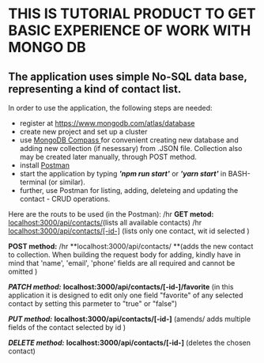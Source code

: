 <h1> THIS IS TUTORIAL PRODUCT TO GET BASIC EXPERIENCE OF WORK WITH MONGO DB </h1>
<h2> The application uses simple No-SQL data base, representing a kind of contact list. </h2> 

In order to use the application, the following steps are needed:
- register at https://www.mongodb.com/atlas/database
- create new project and set up a cluster
- use <a href='https://www.mongodb.com/try/download/compass'> MongoDB Compass </a> for convenient creating new database and adding new collection (if nesessary) from .JSON file.
Collection also may be created later manually, through POST method. 
- install <a href='https://www.postman.com/downloads/'>Postman </a>
- start the application by typing ***'npm run start'*** or ***'yarn start'*** in BASH-terminal (or similar).
- further, use Postman for listing, adding, deleteing and updating the contact - CRUD operations.

Here are the routs to be used (in the Postman): /hr
**GET metod:**
<localhost:3000/api/contacts/>(lists all available contacts) /hr
<localhost:3000/api/contacts/[-id-]> (lists only one contact, wit id selected )

**POST method:** /hr
**localhost:3000/api/contacts/  **(adds the new contact to collection. When building the request body for adding, kindly have in mind that 'name', 'email', 'phone' fields are all required and cannot be omitted )

***PATCH method:***
**localhost:3000/api/contacts/[-id-]/favorite** (in this application it is designed to edit only one field "favorite" of any selected contact by setting this parmeter to "true" or "false")

***PUT method:***
**localhost:3000/api/contacts/[-id-]** (amends/ adds multiple fields of the contact selected by id )

***DELETE method:***
**localhost:3000/api/contacts/[-id-]** (deletes the chosen contact)


